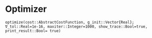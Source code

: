 # Optimizer 

```@docs 
optimize(cost::AbstractCostFunction, g_init::Vector{Real}; ∇_tol::Real=1e-16, maxiter::Integer=1000, show_trace::Bool=true, print_result::Bool= true)
```